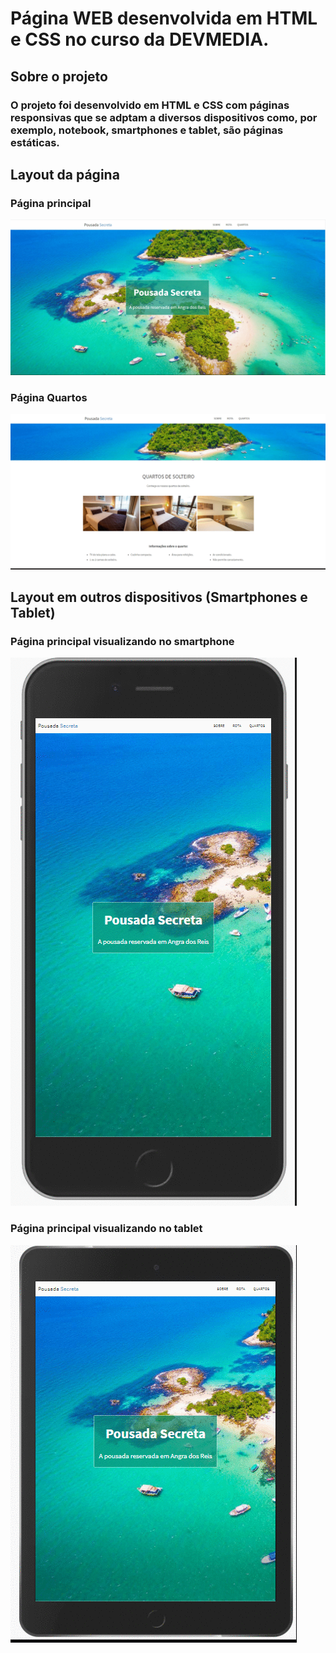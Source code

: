 # Página WEB desenvolvida em HTML e CSS no curso da DEVMEDIA. 

## Sobre o projeto
### O projeto foi desenvolvido em HTML e CSS com páginas responsivas que se adptam a diversos dispositivos como, por exemplo, notebook, smartphones e tablet, são páginas estáticas.

## Layout da página
### Página principal
![WEB](https://github.com/Teddy-ar/pagina-estatica/blob/master/assets/GIF_1.gif) 
### Página Quartos
![WEB2](https://github.com/Teddy-ar/pagina-estatica/blob/master/assets/GIF_2.gif)

## Layout em outros dispositivos (Smartphones e Tablet)
### Página principal visualizando no smartphone
![Smartphone](https://github.com/Teddy-ar/pagina-estatica/blob/master/assets/GIF_3.gif) 
### Página principal visualizando no tablet
![Tablet](https://github.com/Teddy-ar/pagina-estatica/blob/master/assets/GIF_4.gif)
